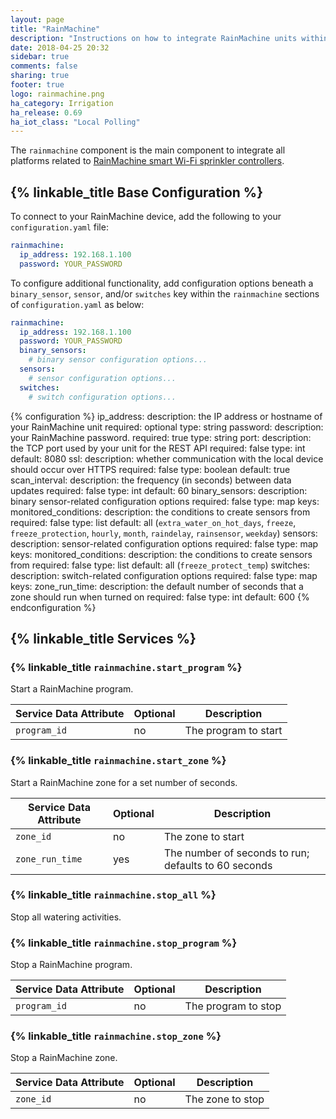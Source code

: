 ```yaml
---
layout: page
title: "RainMachine"
description: "Instructions on how to integrate RainMachine units within Home Assistant."
date: 2018-04-25 20:32
sidebar: true
comments: false
sharing: true
footer: true
logo: rainmachine.png
ha_category: Irrigation
ha_release: 0.69
ha_iot_class: "Local Polling"
---
```


The `rainmachine` component is the main component to integrate all platforms
related to [RainMachine smart Wi-Fi sprinkler controllers](http://www.rainmachine.com/).

## {% linkable_title Base Configuration %}

To connect to your RainMachine device, add the following to your
`configuration.yaml` file:

```yaml
rainmachine:
  ip_address: 192.168.1.100
  password: YOUR_PASSWORD
```

To configure additional functionality, add configuration options beneath
a `binary_sensor`, `sensor`, and/or `switches` key within the `rainmachine`
sections of `configuration.yaml` as below:

```yaml
rainmachine:
  ip_address: 192.168.1.100
  password: YOUR_PASSWORD
  binary_sensors:
    # binary sensor configuration options...
  sensors:
    # sensor configuration options...
  switches:
    # switch configuration options...
```

{% configuration %}
ip_address:
  description: the IP address or hostname of your RainMachine unit
  required: optional
  type: string
password:
  description: your RainMachine password.
  required: true
  type: string
port:
  description: the TCP port used by your unit for the REST API
  required: false
  type: int
  default: 8080
ssl:
  description: whether communication with the local device should occur over HTTPS
  required: false
  type: boolean
  default: true
scan_interval:
  description: the frequency (in seconds) between data updates
  required: false
  type: int
  default: 60
binary_sensors:
  description: binary sensor-related configuration options
  required: false
  type: map
  keys:
    monitored_conditions:
      description: the conditions to create sensors from
      required: false
      type: list
      default: all (`extra_water_on_hot_days`, `freeze`, `freeze_protection`, `hourly`, `month`, `raindelay`, `rainsensor`, `weekday`)
sensors:
  description: sensor-related configuration options
  required: false
  type: map
  keys:
    monitored_conditions:
      description: the conditions to create sensors from
      required: false
      type: list
      default: all (`freeze_protect_temp`)
switches:
  description: switch-related configuration options
  required: false
  type: map
  keys:
    zone_run_time:
      description: the default number of seconds that a zone should run when turned on
      required: false
      type: int
      default: 600
{% endconfiguration %}

## {% linkable_title Services %}

### {% linkable_title `rainmachine.start_program` %}

Start a RainMachine program.

| Service Data Attribute    | Optional | Description          |
|---------------------------|----------|----------------------|
| `program_id`              |      no  | The program to start |

### {% linkable_title `rainmachine.start_zone` %}

Start a RainMachine zone for a set number of seconds.

| Service Data Attribute    | Optional | Description                                          |
|---------------------------|----------|------------------------------------------------------|
| `zone_id`                 |      no  | The zone to start                                    |
| `zone_run_time`           |      yes | The number of seconds to run; defaults to 60 seconds |

### {% linkable_title `rainmachine.stop_all` %}

Stop all watering activities.

### {% linkable_title `rainmachine.stop_program` %}

Stop a RainMachine program.

| Service Data Attribute    | Optional | Description          |
|---------------------------|----------|----------------------|
| `program_id`              |      no  | The program to stop  |

### {% linkable_title `rainmachine.stop_zone` %}

Stop a RainMachine zone.

| Service Data Attribute    | Optional | Description          |
|---------------------------|----------|----------------------|
| `zone_id`                 |      no  | The zone to stop     |

